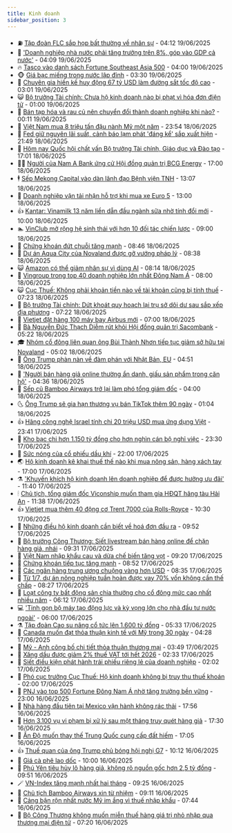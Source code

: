 ```yaml
---
title: Kinh doanh
sidebar_position: 3
---
```


<!-- vnexpress-kinh-doanh:START -->
- ⛽️ [Tập đoàn FLC sắp họp bất thường về nhân sự](https://vnexpress.net/tap-doan-flc-sap-hop-bat-thuong-ve-nhan-su-4903615.html) - 04:12 19/06/2025
- 🐲 [&#39;Doanh nghiệp nhà nước phải tăng trưởng trên 8%, góp vào GDP cả nước&#39;](https://vnexpress.net/doanh-nghiep-nha-nuoc-phai-tang-truong-tren-8-gop-vao-gdp-ca-nuoc-4903637.html) - 04:09 19/06/2025
- 🔥 [Tasco vào danh sách Fortune Southeast Asia 500](https://vnexpress.net/tasco-vao-danh-sach-fortune-southeast-asia-500-4903594.html) - 04:00 19/06/2025
- 🐵 [Giá bạc miếng trong nước lập đỉnh](https://vnexpress.net/gia-bac-mieng-trong-nuoc-lap-dinh-4903583.html) - 03:30 19/06/2025
- 🦅 [Chuyên gia hiến kế huy động 67 tỷ USD làm đường sắt tốc độ cao](https://vnexpress.net/chuyen-gia-hien-ke-huy-dong-67-ty-usd-lam-duong-sat-toc-do-cao-4903064.html) - 03:01 19/06/2025
- 😺 [Bộ trưởng Tài chính: Chưa hộ kinh doanh nào bị phạt vì hóa đơn điện tử](https://vnexpress.net/quoc-hoi-chat-van-bo-truong-tai-chinh-sang-19-6-4903504-tong-thuat.html) - 01:00 19/06/2025
- 🤩 [Bán tạp hóa và rau củ nên chuyển đổi thành doanh nghiệp khi nào?](https://vnexpress.net/ban-tap-hoa-va-rau-cu-nen-chuyen-doi-thanh-doanh-nghiep-khi-nao-4903118.html) - 00:11 19/06/2025
- 🌮 [Việt Nam mua 8 triệu tấn đậu nành Mỹ một năm](https://vnexpress.net/viet-nam-mua-8-trieu-tan-dau-nanh-my-mot-nam-4903424.html) - 23:54 18/06/2025
- 🧰 [Fed giữ nguyên lãi suất, cảnh báo lạm phát &#39;đáng kể&#39; sắp xuất hiện](https://vnexpress.net/fed-giu-nguyen-lai-suat-canh-bao-lam-phat-dang-ke-sap-xuat-hien-4903476.html) - 21:49 18/06/2025
- 🤔 [Hôm nay Quốc hội chất vấn Bộ trưởng Tài chính, Giáo dục và Đào tạo](https://vnexpress.net/hom-nay-quoc-hoi-chat-van-bo-truong-tai-chinh-giao-duc-va-dao-tao-4903273.html) - 17:01 18/06/2025
- 🧑‍💻 [Người của Nam A Bank ứng cử Hội đồng quản trị BCG Energy](https://vnexpress.net/nguoi-cua-nam-a-bank-xuat-hien-tai-bcg-energy-4903444.html) - 17:00 18/06/2025
- 🕴 [Sếp Mekong Capital vào dàn lãnh đạo Bệnh viện TNH](https://vnexpress.net/sep-mekong-capital-vao-dan-lanh-dao-benh-vien-tnh-4903445.html) - 13:07 18/06/2025
- 🦩 [Doanh nghiệp vận tải nhận hỗ trợ khi mua xe Euro 5](https://vnexpress.net/doanh-nghiep-van-tai-nhan-ho-tro-khi-mua-xe-euro-5-4903077.html) - 13:00 18/06/2025
- 👍 [Kantar: Vinamilk 13 năm liền dẫn đầu ngành sữa nhờ tính đổi mới](https://vnexpress.net/kantar-vinamilk-13-nam-lien-dan-dau-nganh-sua-nho-tinh-doi-moi-4903402.html) - 10:00 18/06/2025
- 🏊 [VinClub mở rộng hệ sinh thái với hơn 10 đối tác chiến lược](https://vnexpress.net/vinclub-mo-rong-he-sinh-thai-voi-hon-10-doi-tac-chien-luoc-4903331.html) - 09:00 18/06/2025
- 🤡 [Chứng khoán đứt chuỗi tăng mạnh](https://vnexpress.net/chung-khoan-dut-chuoi-tang-manh-4903352.html) - 08:46 18/06/2025
- 👀 [Dự án Aqua City của Novaland được gỡ vướng pháp lý](https://vnexpress.net/du-an-aqua-city-cua-novaland-duoc-go-vuong-phap-ly-4903296.html) - 08:38 18/06/2025
- 😺 [Amazon có thể giảm nhân sự vì dùng AI](https://vnexpress.net/amazon-co-the-giam-nhan-su-vi-dung-ai-4903272.html) - 08:14 18/06/2025
- 🦣 [Vingroup trong top 40 doanh nghiệp lớn nhất Đông Nam Á](https://vnexpress.net/vingroup-trong-top-40-doanh-nghiep-lon-nhat-dong-nam-a-4903293.html) - 08:00 18/06/2025
- 😺 [Cục Thuế: Không phải khoản tiền nào về tài khoản cũng bị tính thuế](https://vnexpress.net/cuc-thue-khong-phai-khoan-tien-nao-ve-tai-khoan-cung-bi-tinh-thue-4903226.html) - 07:23 18/06/2025
- 💼 [Bộ trưởng Tài chính: Dứt khoát quy hoạch lại trụ sở dôi dư sau sắp xếp địa phương](https://vnexpress.net/bo-truong-tai-chinh-dut-khoat-quy-hoach-lai-tru-so-doi-du-sau-sap-xep-dia-phuong-4903205.html) - 07:22 18/06/2025
- 🤗 [Vietjet đặt hàng 100 máy bay Airbus mới](https://vnexpress.net/vietjet-dat-hang-100-may-bay-airbus-moi-4903219.html) - 07:00 18/06/2025
- 👀 [Bà Nguyễn Đức Thạch Diễm rút khỏi Hội đồng quản trị Sacombank](https://vnexpress.net/ba-nguyen-duc-thach-diem-rut-khoi-hoi-dong-quan-tri-sacombank-4903229.html) - 05:22 18/06/2025
- 🎓 [Nhóm cổ đông liên quan ông Bùi Thành Nhơn tiếp tục giảm sở hữu tại Novaland](https://vnexpress.net/nhom-co-dong-lien-quan-ong-bui-thanh-nhon-tiep-tuc-giam-so-huu-tai-novaland-4903167.html) - 05:02 18/06/2025
- 🗽 [Ông Trump phàn nàn về đàm phán với Nhật Bản, EU](https://vnexpress.net/ong-trump-phan-nan-ve-dam-phan-voi-nhat-ban-eu-4903097.html) - 04:51 18/06/2025
- 🚀 [&#39;Người bán hàng giả online thường ẩn danh, giấu sản phẩm trong căn hộ&#39;](https://vnexpress.net/nguoi-ban-hang-gia-online-thuong-an-danh-giau-san-pham-trong-can-ho-4903136.html) - 04:36 18/06/2025
- 🤗 [Sếp cũ Bamboo Airways trở lại làm phó tổng giám đốc](https://vnexpress.net/sep-cu-bamboo-airways-tro-lai-lam-pho-tong-giam-doc-4903129.html) - 04:00 18/06/2025
- 🌜 [Ông Trump sẽ gia hạn thương vụ bán TikTok thêm 90 ngày](https://vnexpress.net/ong-trump-se-gia-han-thuong-vu-ban-tiktok-them-90-ngay-4903016.html) - 01:04 18/06/2025
- 👍 [Hãng công nghệ Israel tính chi 20 triệu USD mua ứng dụng Việt](https://vnexpress.net/hang-cong-nghe-israel-tinh-chi-20-trieu-usd-mua-ung-dung-viet-4902989.html) - 23:41 17/06/2025
- 🤖 [Kho bạc chi hơn 1.150 tỷ đồng cho hơn nghìn cán bộ nghỉ việc](https://vnexpress.net/kho-bac-chi-hon-1-150-ty-dong-cho-hon-nghin-can-bo-nghi-viec-4902990.html) - 23:30 17/06/2025
- 🫣 [Sức nóng của cổ phiếu dầu khí](https://vnexpress.net/suc-nong-cua-co-phieu-dau-khi-4899963.html) - 22:00 17/06/2025
- 🌏 [Hộ kinh doanh kê khai thuế thế nào khi mua nông sản, hàng xách tay](https://vnexpress.net/ho-kinh-doanh-ke-khai-thue-the-nao-khi-mua-nong-san-hang-xach-tay-4902961.html) - 17:00 17/06/2025
- ⚗️ [&#39;Khuyến khích hộ kinh doanh lên doanh nghiệp để được hưởng ưu đãi&#39;](https://vnexpress.net/khuyen-khich-ho-kinh-doanh-len-doanh-nghiep-de-duoc-huong-uu-dai-4902906.html) - 11:40 17/06/2025
- 🕯 [Chủ tịch, tổng giám đốc Viconship muốn tham gia HĐQT hãng tàu Hải An](https://vnexpress.net/chu-tich-tong-giam-doc-viconship-muon-tham-gia-hdqt-hang-tau-hai-an-4902909.html) - 11:38 17/06/2025
- 👍 [Vietjet mua thêm 40 động cơ Trent 7000 của Rolls-Royce](https://vnexpress.net/vietjet-mua-them-40-dong-co-trent-7000-cua-rolls-royce-4899971.html) - 10:30 17/06/2025
- 🤠 [Những điều hộ kinh doanh cần biết về hoá đơn đầu ra](https://vnexpress.net/nhung-dieu-ho-kinh-doanh-can-biet-ve-hoa-don-dau-ra-4900000.html) - 09:52 17/06/2025
- 🌊 [Bộ trưởng Công Thương: Siết livestream bán hàng online để chặn hàng giả, nhái](https://vnexpress.net/bo-truong-cong-thuong-siet-livestream-ban-hang-online-de-chan-hang-gia-nhai-4899998.html) - 09:31 17/06/2025
- 🌈 [Việt Nam nhập khẩu cau và dừa chế biến tăng vọt](https://vnexpress.net/viet-nam-nhap-khau-cau-va-dua-che-bien-tang-vot-4899917.html) - 09:20 17/06/2025
- 🥳 [Chứng khoán tiếp tục tăng mạnh](https://vnexpress.net/chung-khoan-tiep-tuc-tang-manh-4899997.html) - 08:52 17/06/2025
- 🐻 [Các ngân hàng trung ương chuộng vàng hơn USD](https://vnexpress.net/cac-ngan-hang-trung-uong-chuong-vang-hon-usd-4899937.html) - 08:35 17/06/2025
- 💫 [Từ 1/7, dự án nông nghiệp tuần hoàn được vay 70% vốn không cần thế chấp](https://vnexpress.net/tu-1-7-du-an-nong-nghiep-tuan-hoan-duoc-vay-70-von-khong-can-the-chap-4899975.html) - 08:27 17/06/2025
- 🤩 [Loạt công ty bất động sản chia thưởng cho cổ đông mức cao nhất nhiều năm](https://vnexpress.net/loat-cong-ty-bat-dong-san-chia-thuong-cho-co-dong-muc-cao-nhat-nhieu-nam-4899312.html) - 06:12 17/06/2025
- 💻 [&#39;Tinh gọn bộ máy tạo động lực và kỳ vọng lớn cho nhà đầu tư nước ngoài&#39;](https://vnexpress.net/tinh-gon-bo-may-tao-dong-luc-va-ky-vong-lon-cho-nha-dau-tu-nuoc-ngoai-4899871.html) - 06:00 17/06/2025
- ⚗️ [Tập đoàn Cao su nâng cổ tức lên 1.600 tỷ đồng](https://vnexpress.net/tap-doan-cao-su-nang-co-tuc-len-1-600-ty-dong-4899886.html) - 05:33 17/06/2025
- 🌈 [Canada muốn đạt thỏa thuận kinh tế với Mỹ trong 30 ngày](https://vnexpress.net/canada-muon-dat-thoa-thuan-kinh-te-voi-my-trong-30-ngay-4899779.html) - 04:28 17/06/2025
- 🌝 [Mỹ - Anh công bố chi tiết thỏa thuận thương mại](https://vnexpress.net/my-anh-cong-bo-chi-tiet-thoa-thuan-thuong-mai-4899778.html) - 03:49 17/06/2025
- 🥸 [Xăng dầu được giảm 2% thuế VAT tới hết 2026](https://vnexpress.net/xang-dau-duoc-giam-2-thue-vat-toi-het-2026-4899718.html) - 02:33 17/06/2025
- 🦆 [Siết điều kiện phát hành trái phiếu riêng lẻ của doanh nghiệp](https://vnexpress.net/siet-dieu-kien-phat-hanh-trai-phieu-rieng-le-cua-doanh-nghiep-4899703.html) - 02:02 17/06/2025
- 🌋 [Phó cục trưởng Cục Thuế: Hộ kinh doanh không bị truy thu thuế khoán](https://vnexpress.net/vnexpress-tu-van-truc-tuyen-cho-ho-kinh-doanh-bo-thue-khoan-4899123.html) - 02:00 17/06/2025
- 🦍 [PNJ vào top 500 Fortune Đông Nam Á nhờ tăng trưởng bền vững](https://vnexpress.net/pnj-vao-top-500-fortune-dong-nam-a-nho-tang-truong-ben-vung-4898580.html) - 23:00 16/06/2025
- 🤔 [Nhà hàng đầu tiên tại Mexico vận hành không rác thải](https://vnexpress.net/nha-hang-dau-tien-tai-mexico-van-hanh-khong-rac-thai-4899387.html) - 17:56 16/06/2025
- 🧰 [Hơn 3.100 vụ vi phạm bị xử lý sau một tháng truy quét hàng giả](https://vnexpress.net/hon-3-100-vu-vi-pham-bi-xu-ly-sau-mot-thang-truy-quet-hang-gia-4899625.html) - 17:30 16/06/2025
- 🌝 [Ấn Độ muốn thay thế Trung Quốc cung cấp đất hiếm](https://vnexpress.net/an-do-muon-thay-the-trung-quoc-cung-cap-dat-hiem-4899503.html) - 17:05 16/06/2025
- 👍 [Thuế quan của ông Trump phủ bóng hội nghị G7](https://vnexpress.net/thue-quan-cua-ong-trump-phu-bong-hoi-nghi-g7-4899446.html) - 10:12 16/06/2025
- 🗽 [Giá cà phê lao dốc](https://vnexpress.net/gia-ca-phe-lao-doc-4899467.html) - 10:00 16/06/2025
- 🐎 [Phú Yên tiêu hủy lô hàng giả, không rõ nguồn gốc hơn 2,5 tỷ đồng](https://vnexpress.net/phu-yen-tieu-huy-lo-hang-gia-khong-ro-nguon-goc-hon-2-5-ty-dong-4899531.html) - 09:51 16/06/2025
- 🪄 [VN-Index tăng mạnh nhất hai tháng](https://vnexpress.net/vn-index-tang-manh-nhat-hai-thang-4899502.html) - 09:25 16/06/2025
- 🎊 [Chủ tịch Bamboo Airways xin từ nhiệm](https://vnexpress.net/chu-tich-bamboo-airways-xin-tu-nhiem-4899471.html) - 09:11 16/06/2025
- 🗽 [Cảng bận rộn nhất nước Mỹ im ắng vì thuế nhập khẩu](https://vnexpress.net/cang-ban-ron-nhat-nuoc-my-im-ang-vi-thue-nhap-khau-4899315.html) - 07:44 16/06/2025
- 🦩 [Bộ Công Thương không muốn miễn thuế hàng giá trị nhỏ nhập qua thương mại điện tử](https://vnexpress.net/bo-cong-thuong-khong-muon-mien-thue-hang-gia-tri-nho-nhap-qua-thuong-mai-dien-tu-4899406.html) - 07:20 16/06/2025<!-- vnexpress-kinh-doanh:END -->

